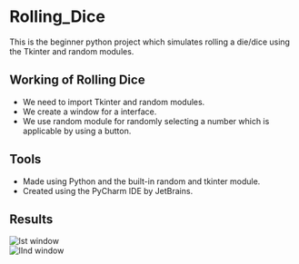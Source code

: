 # Rolling_Dice
This is the beginner python project which simulates rolling  a die/dice using the Tkinter and random modules.

## Working of Rolling Dice
* We need to import Tkinter and random modules.<br />
* We create a window for a interface.<br />
* We use random module for randomly selecting a number which is applicable by using a button.

## Tools
* Made using Python and the built-in random and tkinter module.
* Created using the PyCharm IDE by JetBrains.

## Results

<img src="C://Users//Dell//OneDrive//Pictures//Screenshots//Screenshot (1).png" alt="Ist window"/> <br />
<img src="C:\Users\Dell\OneDrive\Pictures\Screenshots\Screenshot (2).png" alt="IInd window"/>
